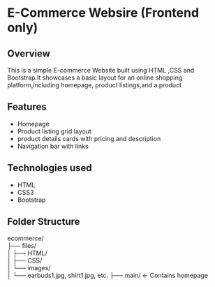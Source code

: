 # E-Commerce Websire (Frontend only)
## Overview
This is a simple E-commerce Website built using HTML ,CSS and Bootstrap.It showcases a basic layout for an online shopping platform,including homepage,
product listings,and a product 

## Features 
- Homepage 
- Product listing grid layout
- product details cards with pricing and description
- Navigation bar with links
## Technologies used
- HTML
- CSS3
- Bootstrap
## Folder Structure
ecommerce/             
├── files/             
│   ├── HTML/      
│   ├── CSS/     
│   └── images/        
│       └── earbuds1.jpg, shirt1.jpg, etc.
├── main/              ← Contains homepage
